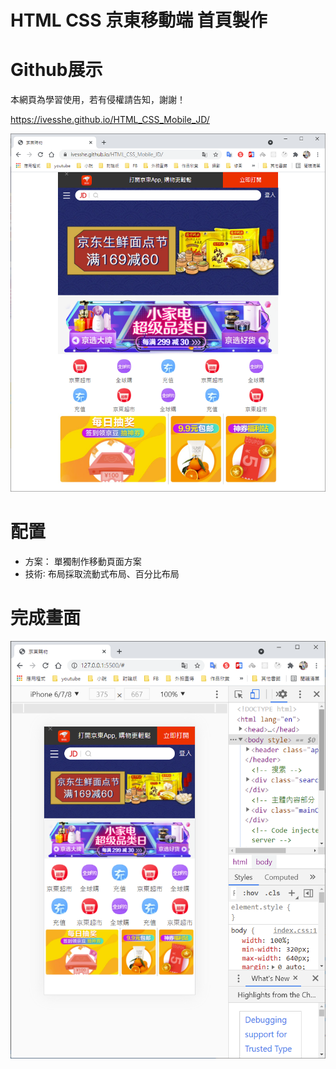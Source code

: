 # HTML CSS 京東移動端 首頁製作

# Github展示

本網頁為學習使用，若有侵權請告知，謝謝！

https://ivesshe.github.io/HTML_CSS_Mobile_JD/

![image](./images/20210407120402.png)

# 配置

- 方案： 單獨制作移動頁面方案
- 技術∶ 布局採取流動式布局、百分比布局

# 完成畫面

![image](./images/20210407115812.png)



    
    
    